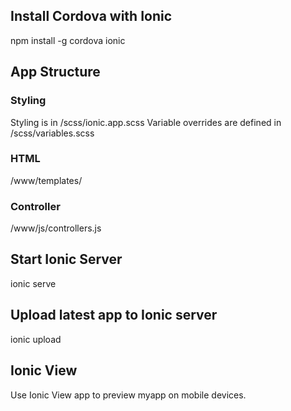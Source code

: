 
## Install Cordova with Ionic
npm install -g cordova ionic

## App Structure
### Styling
Styling is in /scss/ionic.app.scss
Variable overrides are defined in /scss/variables.scss
### HTML
/www/templates/
### Controller
/www/js/controllers.js

## Start Ionic Server
ionic serve

## Upload latest app to Ionic server
ionic upload

## Ionic View
Use Ionic View app to preview myapp on mobile devices.
